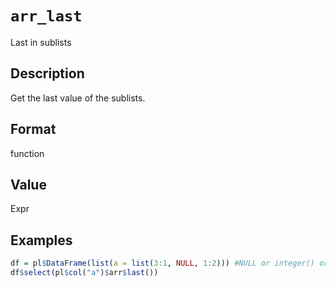 # `arr_last`

Last in sublists


## Description

Get the last value of the sublists.


## Format

function


## Value

Expr


## Examples

```r
df = pl$DataFrame(list(a = list(3:1, NULL, 1:2))) #NULL or integer() or list()
df$select(pl$col("a")$arr$last())
```


